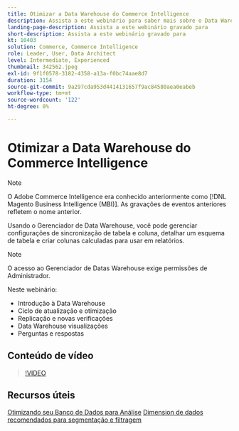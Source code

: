 ```yaml
---
title: Otimizar a Data Warehouse do Commerce Intelligence
description: Assista a este webinário para saber mais sobre o Data Warehouse Manager.
landing-page-description: Assista a este webinário gravado para
short-description: Assista a este webinário gravado para
kt: 10403
solution: Commerce, Commerce Intelligence
role: Leader, User, Data Architect
level: Intermediate, Experienced
thumbnail: 342562.jpeg
exl-id: 9f1f0578-3182-4358-a13a-f0bc74aae8d7
duration: 3154
source-git-commit: 9a297cda953d4414131657f9ac84580aea0eabeb
workflow-type: tm+mt
source-wordcount: '122'
ht-degree: 0%

---
```


# Otimizar a Data Warehouse do Commerce Intelligence

>[!NOTE]
>
>O Adobe Commerce Intelligence era conhecido anteriormente como [!DNL Magento Business Intelligence (MBI)]. As gravações de eventos anteriores refletem o nome anterior.

Usando o Gerenciador de Data Warehouse, você pode gerenciar configurações de sincronização de tabela e coluna, detalhar um esquema de tabela e criar colunas calculadas para usar em relatórios.

>[!NOTE]
>
>O acesso ao Gerenciador de Datas Warehouse exige permissões de Administrador.

Neste webinário:

- Introdução à Data Warehouse
- Ciclo de atualização e otimização
- Replicação e novas verificações
- Data Warehouse visualizações
- Perguntas e respostas

## Conteúdo de vídeo

>[!VIDEO](https://video.tv.adobe.com/v/342562?quality=12&learn=on)

## Recursos úteis

[Otimizando seu Banco de Dados para Análise](https://experienceleague.adobe.com/docs/commerce-business-intelligence/mbi/best-practices/data/opt-db-analysis.html)
[Dimension de dados recomendados para segmentação e filtragem](https://experienceleague.adobe.com/docs/commerce-business-intelligence/mbi/best-practices/data/segment-filter.html)
